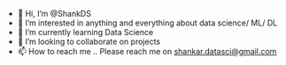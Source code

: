 - 👋 Hi, I’m @ShankDS
- 👀 I’m interested in anything and everything about data science/ ML/ DL
- 🌱 I’m currently learning Data Science 
- 💞️ I’m looking to collaborate on projects 
- 📫 How to reach me .. Please reach me on shankar.datasci@gmail.com

<!---
ShankDS/ShankDS is a ✨ special ✨ repository because its `README.md` (this file) appears on your GitHub profile.
You can click the Preview link to take a look at your changes.
--->
